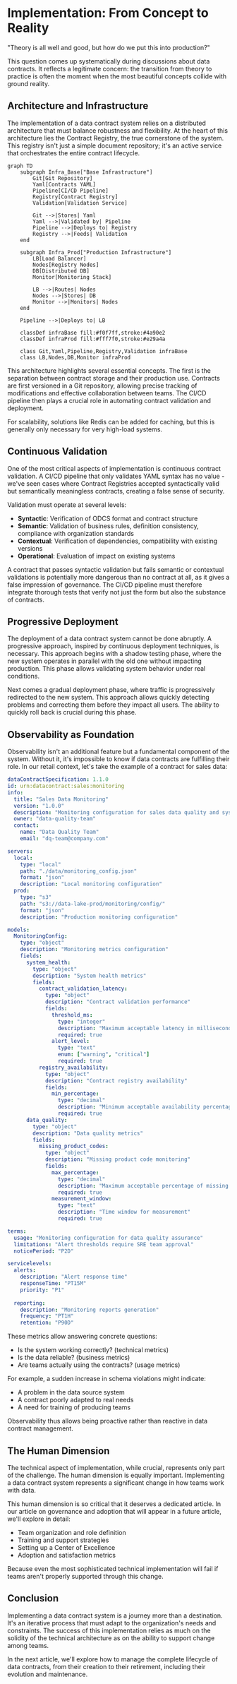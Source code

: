# Implementation: From Concept to Reality

"Theory is all well and good, but how do we put this into production?"

This question comes up systematically during discussions about data contracts. It reflects a legitimate concern: the transition from theory to practice is often the moment when the most beautiful concepts collide with ground reality.

## Architecture and Infrastructure

The implementation of a data contract system relies on a distributed architecture that must balance robustness and flexibility. At the heart of this architecture lies the Contract Registry, the true cornerstone of the system. This registry isn't just a simple document repository; it's an active service that orchestrates the entire contract lifecycle.

```mermaid
graph TD
    subgraph Infra_Base["Base Infrastructure"]
        Git[Git Repository]
        Yaml[Contracts YAML]
        Pipeline[CI/CD Pipeline]
        Registry[Contract Registry]
        Validation[Validation Service]

        Git -->|Stores| Yaml
        Yaml -->|Validated by| Pipeline
        Pipeline -->|Deploys to| Registry
        Registry -->|Feeds| Validation
    end

    subgraph Infra_Prod["Production Infrastructure"]
        LB[Load Balancer]
        Nodes[Registry Nodes]
        DB[Distributed DB]
        Monitor[Monitoring Stack]

        LB -->|Routes| Nodes
        Nodes -->|Stores| DB
        Monitor -->|Monitors| Nodes
    end

    Pipeline -->|Deploys to| LB

    classDef infraBase fill:#f0f7ff,stroke:#4a90e2
    classDef infraProd fill:#fff7f0,stroke:#e29a4a
    
    class Git,Yaml,Pipeline,Registry,Validation infraBase
    class LB,Nodes,DB,Monitor infraProd
```

This architecture highlights several essential concepts. The first is the separation between contract storage and their production use. Contracts are first versioned in a Git repository, allowing precise tracking of modifications and effective collaboration between teams. The CI/CD pipeline then plays a crucial role in automating contract validation and deployment.

For scalability, solutions like Redis can be added for caching, but this is generally only necessary for very high-load systems.

## Continuous Validation

One of the most critical aspects of implementation is continuous contract validation. A CI/CD pipeline that only validates YAML syntax has no value - we've seen cases where Contract Registries accepted syntactically valid but semantically meaningless contracts, creating a false sense of security.

Validation must operate at several levels:
- **Syntactic**: Verification of ODCS format and contract structure
- **Semantic**: Validation of business rules, definition consistency, compliance with organization standards
- **Contextual**: Verification of dependencies, compatibility with existing versions
- **Operational**: Evaluation of impact on existing systems

A contract that passes syntactic validation but fails semantic or contextual validations is potentially more dangerous than no contract at all, as it gives a false impression of governance. The CI/CD pipeline must therefore integrate thorough tests that verify not just the form but also the substance of contracts.

## Progressive Deployment

The deployment of a data contract system cannot be done abruptly. A progressive approach, inspired by continuous deployment techniques, is necessary. This approach begins with a shadow testing phase, where the new system operates in parallel with the old one without impacting production. This phase allows validating system behavior under real conditions.

Next comes a gradual deployment phase, where traffic is progressively redirected to the new system. This approach allows quickly detecting problems and correcting them before they impact all users. The ability to quickly roll back is crucial during this phase.

## Observability as Foundation

Observability isn't an additional feature but a fundamental component of the system. Without it, it's impossible to know if data contracts are fulfilling their role. In our retail context, let's take the example of a contract for sales data:

```yaml
dataContractSpecification: 1.1.0
id: urn:datacontract:sales:monitoring
info:
  title: "Sales Data Monitoring"
  version: "1.0.0"
  description: "Monitoring configuration for sales data quality and system health"
  owner: "data-quality-team"
  contact:
    name: "Data Quality Team"
    email: "dq-team@company.com"

servers:
  local:
    type: "local"
    path: "./data/monitoring_config.json"
    format: "json"
    description: "Local monitoring configuration"
  prod:
    type: "s3"
    path: "s3://data-lake-prod/monitoring/config/"
    format: "json"
    description: "Production monitoring configuration"

models:
  MonitoringConfig:
    type: "object"
    description: "Monitoring metrics configuration"
    fields:
      system_health:
        type: "object"
        description: "System health metrics"
        fields:
          contract_validation_latency:
            type: "object"
            description: "Contract validation performance"
            fields:
              threshold_ms:
                type: "integer"
                description: "Maximum acceptable latency in milliseconds"
                required: true
              alert_level:
                type: "text"
                enum: ["warning", "critical"]
                required: true
          registry_availability:
            type: "object"
            description: "Contract registry availability"
            fields:
              min_percentage:
                type: "decimal"
                description: "Minimum acceptable availability percentage"
                required: true
      data_quality:
        type: "object"
        description: "Data quality metrics"
        fields:
          missing_product_codes:
            type: "object"
            description: "Missing product code monitoring"
            fields:
              max_percentage:
                type: "decimal"
                description: "Maximum acceptable percentage of missing codes"
                required: true
              measurement_window:
                type: "text"
                description: "Time window for measurement"
                required: true

terms:
  usage: "Monitoring configuration for data quality assurance"
  limitations: "Alert thresholds require SRE team approval"
  noticePeriod: "P2D"

servicelevels:
  alerts:
    description: "Alert response time"
    responseTime: "PT15M"
    priority: "P1"
  
  reporting:
    description: "Monitoring reports generation"
    frequency: "PT1H"
    retention: "P90D"
```

These metrics allow answering concrete questions:
- Is the system working correctly? (technical metrics)
- Is the data reliable? (business metrics)
- Are teams actually using the contracts? (usage metrics)

For example, a sudden increase in schema violations might indicate:
- A problem in the data source system
- A contract poorly adapted to real needs
- A need for training of producing teams

Observability thus allows being proactive rather than reactive in data contract management.

## The Human Dimension

The technical aspect of implementation, while crucial, represents only part of the challenge. The human dimension is equally important. Implementing a data contract system represents a significant change in how teams work with data.

This human dimension is so critical that it deserves a dedicated article. In our article on governance and adoption that will appear in a future article, we'll explore in detail:
- Team organization and role definition
- Training and support strategies
- Setting up a Center of Excellence
- Adoption and satisfaction metrics

Because even the most sophisticated technical implementation will fail if teams aren't properly supported through this change.

## Conclusion

Implementing a data contract system is a journey more than a destination. It's an iterative process that must adapt to the organization's needs and constraints. The success of this implementation relies as much on the solidity of the technical architecture as on the ability to support change among teams.

In the next article, we'll explore how to manage the complete lifecycle of data contracts, from their creation to their retirement, including their evolution and maintenance.